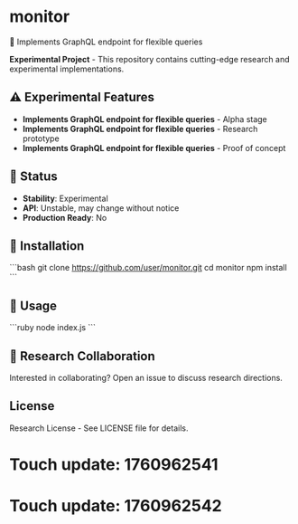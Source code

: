 # monitor

🧪 Implements GraphQL endpoint for flexible queries

**Experimental Project** - This repository contains cutting-edge research and experimental implementations.

## ⚠️ Experimental Features

- **Implements GraphQL endpoint for flexible queries** - Alpha stage
- **Implements GraphQL endpoint for flexible queries** - Research prototype
- **Implements GraphQL endpoint for flexible queries** - Proof of concept

## 🚧 Status

- **Stability**: Experimental
- **API**: Unstable, may change without notice
- **Production Ready**: No

## 🔬 Installation

\`\`\`bash
git clone https://github.com/user/monitor.git
cd monitor
npm install
\`\`\`

## 🧫 Usage

\`\`\`ruby
node index.js
\`\`\`

## 🤝 Research Collaboration

Interested in collaborating? Open an issue to discuss research directions.

## License

Research License - See LICENSE file for details.

# Touch update: 1760962541

# Touch update: 1760962542
